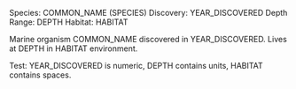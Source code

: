 Species: COMMON_NAME (SPECIES)
Discovery: YEAR_DISCOVERED
Depth Range: DEPTH
Habitat: HABITAT

Marine organism COMMON_NAME discovered in YEAR_DISCOVERED.
Lives at DEPTH in HABITAT environment.

Test: YEAR_DISCOVERED is numeric, DEPTH contains units, HABITAT contains spaces. 